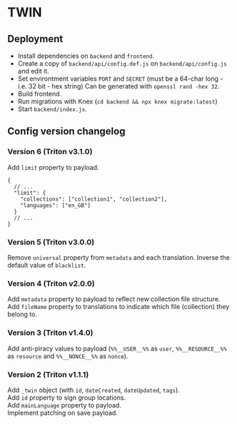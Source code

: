 # TWIN

## Deployment

- Install dependencies on `backend` and `frontend`.
- Create a copy of `backend/api/config.def.js` on `backend/api/config.js` and edit it.
- Set environtment variables `PORT` and `SECRET` (must be a 64-char long - i.e. 32 bit - hex string)
  Can be generated with `openssl rand -hex 32`.
- Build frontend.
- Run migrations with Knex (`cd backend && npx knex migrate:latest`)
- Start `backend/index.js`.

## Config version changelog

### Version 6 (Triton v3.1.0)

Add `limit` property to payload.

```jsonc
{
  // ...
  "limit": {
    "collections": ["collection1", "collection2"],
    "languages": ["en_GB"]
  }
  // ...
}
```

### Version 5 (Triton v3.0.0)

Remove `universal` property from `metadata` and each translation.
Inverse the default value of `blacklist`.

### Version 4 (Triton v2.0.0)

Add `metadata` property to payload to reflect new collection file structure.
Add `fileName` property to translations to indicate which file (collection) they belong to.

### Version 3 (Triton v1.4.0)

Add anti-piracy values to payload (`%%__USER__%%` as `user`, `%%__RESOURCE__%%` as `resource` and `%%__NONCE__%%` as `nonce`).

### Version 2 (Triton v1.1.1)

Add `_twin` object (with `id`, `dateCreated`, `dateUpdated`, `tags`).  
Add `id` property to sign group locations.  
Add `mainLanguage` property to payload.  
Implement patching on save payload.
